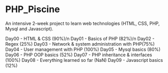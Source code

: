 # PHP_Piscine

An intensive 2-week project to learn web technologies (HTML, CSS, PHP, Mysql and Javascript).

Day00 - HTML & CSS (90%)/n
Day01 - Basics of PHP (82%)/n
Day02 - Regex (25%)
Day03 - Network & system administration with PHP(75%)
Day04 - User management with PHP (100%)
Day05 - Mysql basics (80%)
Day06 - PHP OOP basics (52%)
Day07 - PHP inheritance & interfaces (100%)
Day08 - Everything learned so far (NaN)
Day09 - Javascript basics (12%)
